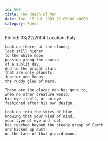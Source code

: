 ```yaml
---
id: 560
title: The Reach of Man
date: Tue, 15 Jul 2003 12:00:00 +0000
category: Poems
---
```


Edited: 03/22/2004
Location: Italy

    Look up there, at the clouds;  
    look still higher  
    to the white moon  
    passing along the course  
    of a sunlit day.  
    And to the bright stars  
    that are only planets:  
    Jupiter and Venus,  
    the ruddy glow of Mars.

    These are the places man has gone to,  
    when no other creature would;  
    his eye itself, or an eye  
    fashioned after his own design.

    Look up into the skies of blue  
    knowing that your kind of mind,  
    your type of eye and foot,  
    has reached beyond the steady grasp of Earth  
    and kicked up dust  
    on the face of that placid moon.


